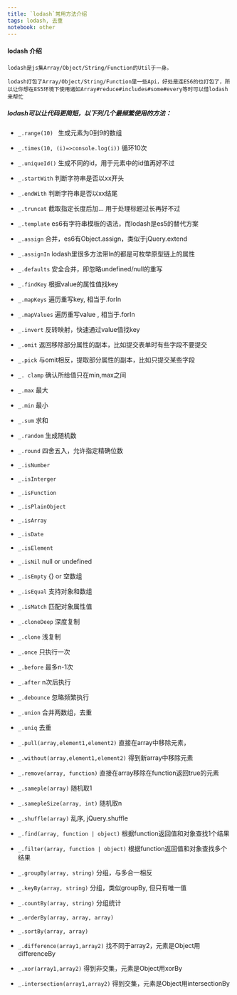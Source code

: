 ```yaml
---
title: `lodash`常用方法介绍
tags: lodash, 去重
notebook: other
---
```

#### lodash 介绍
    lodash是js集Array/Object/String/Function的Util于一身。

    lodash打包了Array/Object/String/Function里一些Api，好处是连ES6的也打包了，所以让你想在ES5环境下使用诸如Array#reduce#includes#some#every等时可以借lodash来帮忙

##### lodash可以让代码更简短，以下列几个最频繁使用的方法：

- `_.range(10) `
    生成元素为0到9的数组

- `_.times(10, (i)=>console.log(i))`
    循环10次

- `_.uniqueId()`
    生成不同的id，用于元素中的id值再好不过

- `_.startWith` 
    判断字符串是否以xx开头

- `_.endWith` 
    判断字符串是否以xx结尾

- `_.truncat` 
    截取指定长度后加… 用于处理标题过长再好不过

- `_.template` 
    es6有字符串模板的语法，而lodash是es5的替代方案

- `_.assign`
    合并，es6有Object.assign，类似于jQuery.extend

- `_.assignIn` 
    lodash里很多方法带In的都是可枚举原型链上的属性

- `_.defaults` 
    安全合并，即忽略undefined/null的重写

- `_.findKey` 
    根据value的属性值找key

- `_.mapKeys`
    遍历重写key, 相当于.forIn

- `_.mapValues` 
    遍历重写value , 相当于.forIn

- `_.invert` 
    反转映射，快速通过value值找key

- `_.omit` 
    返回移除部分属性的副本，比如提交表单时有些字段不要提交

- `_.pick` 
    与omit相反，提取部分属性的副本，比如只提交某些字段

- `_. clamp`
    确认所给值只在min,max之间

- `_.max` 
    最大

- `_.min`
    最小

- `_.sum`
    求和

- `_.random`
    生成随机数

- `_.round` 
    四舍五入，允许指定精确位数

- `_.isNumber`

- `_.isInterger`

- `_.isFunction`

- `_.isPlainObject`

- `_.isArray`

- `_.isDate`

- `_.isElement`

- `_.isNil` 
    null or undefined

- `_.isEmpty` 
    {} or 空数组

- `_.isEqual` 
    支持对象和数组

- `_.isMatch`
    匹配对象属性值

- `_.cloneDeep` 
    深度复制

- `_.clone` 
    浅复制

- `_.once` 
    只执行一次

- `_.before` 
    最多n-1次

- `_.after` 
    n次后执行

- `_.debounce` 
    忽略频繁执行

- `_.union`
    合并两数组，去重

- `_.uniq`
    去重

- `_.pull(array,element1,element2)` 
    直接在array中移除元素，

- `_.without(array,element1,element2)` 
    得到新array中移除元素

- `_.remove(array, function)` 
    直接在array移除在function返回true的元素

- `_.sameple(array)` 
    随机取1

- `_.samepleSize(array, int)`
    随机取n

- `_.shuffle(array)`
    乱序, jQuery.shuffle

- `_.find(array, function | object)`
    根据function返回值和对象查找1个结果

- `_.filter(array, function | object)` 
    根据function返回值和对象查找多个结果

- `_.groupBy(array, string)` 
    分组，与多合一相反

- `_.keyBy(array, string)`
    分组，类似groupBy, 但只有唯一值

- `_.countBy(array, string)` 
    分组统计

- `_.orderBy(array, array, array)`

- `_.sortBy(array, array)`

- `_.difference(array1,array2)`
    找不同于array2，元素是Object用differenceBy

- `_.xor(array1,array2)` 
    得到非交集，元素是Object用xorBy

- `_.intersection(array1,array2)` 
    得到交集，元素是Object用intersectionBy